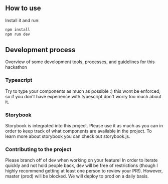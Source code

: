 ## How to use

Install it and run:

```sh
npm install
npm run dev
```

## Development process

Overview of some development tools, processes, and guidelines for this hackathon

### Typescript

Try to type your components as much as possible :) 
this wont be enforced, so if you don't have experience with typescript don't worry too much about it.

### Storybook

Storybook is integrated into this project. Please use it as much as you can in order to keep track of
what components are available in the project. To learn more about storybook you can check out storybook.js.

### Contributing to the project

Please branch off of dev when working on your feature! 
In order to iterate quickly and not hold people back, dev will be free of restrictions (though I highly recommend getting
at least one person to review your PR!). 
However, master (prod) will be blocked. We will deploy to prod on a daily basis.  


